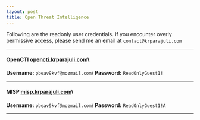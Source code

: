 ```yaml
---
layout: post
title: Open Threat Intelligence
---
```


Following are the readonly user credentials. If you encounter overly permissive access, please send me an email at `contact@krparajuli.com`

---------------------
#### OpenCTI [opencti.krparajuli.com](https://opencti.krparajuli.com)\\
**Username:** `pbeav9kvf@mozmail.com`\\
**Password:** `ReadOnlyGuest1!` 

-------------------

#### MISP [misp.krparajuli.com](https://misp.krparajuli.com)\\
**Username:** `pbeav9kvf@mozmail.com`\\
**Password:** `ReadOnlyGuest1!A` 

-----------------------